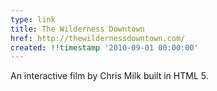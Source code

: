 ```yaml
---
type: link
title: The Wilderness Downtown
href: http://thewildernessdowntown.com/
created: !!timestamp '2010-09-01 00:00:00'
---
```

An interactive film by Chris Milk built in HTML 5.